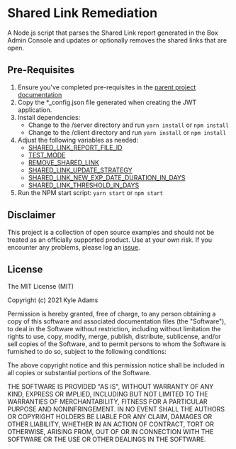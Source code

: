 # Shared Link Remediation
A Node.js script that parses the Shared Link report generated in the Box Admin Console and updates or optionally removes the shared links that are open.

## Pre-Requisites
1. Ensure you've completed pre-requisites in the [parent project documentation](../README.md)
2. Copy the *_config.json file generated when creating the JWT application.
3. Install dependencies:
    * Change to the /server directory and run `yarn install` or `npm install`
    * Change to the /client directory and run `yarn install` or `npm install`
4. Adjust the following variables as needed:
    * [SHARED_LINK_REPORT_FILE_ID]()
    * [TEST_MODE]()
    * [REMOVE_SHARED_LINK]()
    * [SHARED_LINK_UPDATE_STRATEGY]()
    * [SHARED_LINK_NEW_EXP_DATE_DURATION_IN_DAYS]()
    * [SHARED_LINK_THRESHOLD_IN_DAYS]()
5. Run the NPM start script: `yarn start` or `npm start`


## Disclaimer
This project is a collection of open source examples and should not be treated as an officially supported product. Use at your own risk. If you encounter any problems, please log an [issue](https://github.com/kylefernandadams/box-node-automations/issues).

## License

The MIT License (MIT)

Copyright (c) 2021 Kyle Adams

Permission is hereby granted, free of charge, to any person obtaining a copy of this software and associated documentation files (the "Software"), to deal in the Software without restriction, including without limitation the rights to use, copy, modify, merge, publish, distribute, sublicense, and/or sell copies of the Software, and to permit persons to whom the Software is furnished to do so, subject to the following conditions:

The above copyright notice and this permission notice shall be included in all copies or substantial portions of the Software.

THE SOFTWARE IS PROVIDED "AS IS", WITHOUT WARRANTY OF ANY KIND, EXPRESS OR IMPLIED, INCLUDING BUT NOT LIMITED TO THE WARRANTIES OF MERCHANTABILITY, FITNESS FOR A PARTICULAR PURPOSE AND NONINFRINGEMENT. IN NO EVENT SHALL THE AUTHORS OR COPYRIGHT HOLDERS BE LIABLE FOR ANY CLAIM, DAMAGES OR OTHER LIABILITY, WHETHER IN AN ACTION OF CONTRACT, TORT OR OTHERWISE, ARISING FROM, OUT OF OR IN CONNECTION WITH THE SOFTWARE OR THE USE OR OTHER DEALINGS IN THE SOFTWARE.

